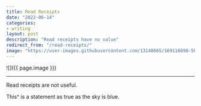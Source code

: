 ```yaml
---
title: Read Receipts
date: "2022-06-14"
categories:
- writing
layout: post
description: "Read receipts have no value"
redirect_from: "/read-receipts/"
image: "https://user-images.githubusercontent.com/13140065/169116098-56d65621-69f3-4507-82e4-aaefe55986c9.png"
---
```


![]({{ page.image }})

---

Read receipts are not useful.

This^ is a statement as true as the sky is blue.
